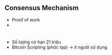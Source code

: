 ## Consensus Mechanism
- Proof of work
- 

# 
- Số lượng có hạn 21 triệu
- Bitcoin Scripting (phức tạp) -> ít người sử dụng